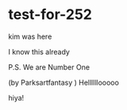 
# test-for-252
kim was here

I know this already 

P.S. We are Number One

(by Parksartfantasy )
Hellllllooooo

hiya!
